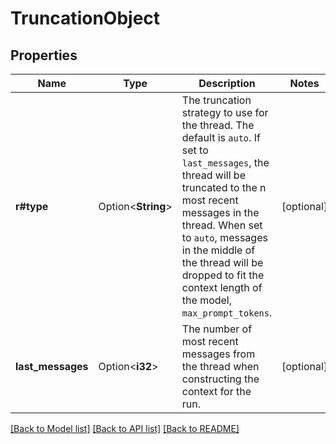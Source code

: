 # TruncationObject

## Properties

Name | Type | Description | Notes
------------ | ------------- | ------------- | -------------
**r#type** | Option<**String**> | The truncation strategy to use for the thread. The default is `auto`. If set to `last_messages`, the thread will be truncated to the n most recent messages in the thread. When set to `auto`, messages in the middle of the thread will be dropped to fit the context length of the model, `max_prompt_tokens`. | [optional]
**last_messages** | Option<**i32**> | The number of most recent messages from the thread when constructing the context for the run. | [optional]

[[Back to Model list]](../README.md#documentation-for-models) [[Back to API list]](../README.md#documentation-for-api-endpoints) [[Back to README]](../README.md)



